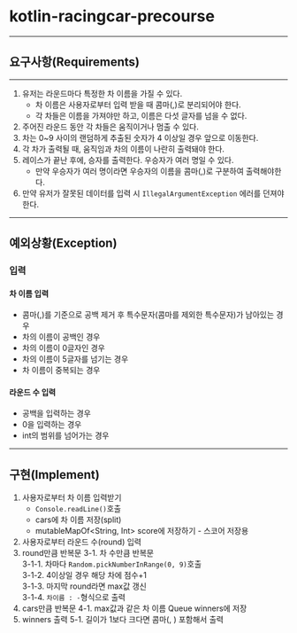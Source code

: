 # kotlin-racingcar-precourse
<hr>

## 요구사항(Requirements)
<hr>

1. 유저는 라운드마다 특정한 차 이름을 가질 수 있다.
   - 차 이름은 사용자로부터 입력 받을 때 콤마(,)로 분리되어야 한다.
   - 각 차들은 이름을 가져야만 하고, 이름은 다섯 글자를 넘을 수 없다.
2. 주어진 라운드 동안 각 차들은 움직이거나 멈출 수 있다.
3. 차는 0~9 사이의 랜덤하게 추출된 숫자가 4 이상일 경우 앞으로 이동한다.
4. 각 차가 출력될 때, 움직임과 차의 이름이 나란히 출력돼야 한다.
5. 레이스가 끝난 후에, 승자를 출력한다. 우승자가 여러 명일 수 있다.
   - 만약 우승자가 여러 명이라면 우승자의 이름을 콤마(,)로 구분하여 출력해야한다.
6. 만약 유저가 잘못된 데이터를 입력 시 `IllegalArgumentException` 에러를 던져야 한다.

<hr>

## 예외상황(Exception)
### 입력
#### 차 이름 입력
- 콤마(,)를 기준으로 공백 제거 후 특수문자(콤마를 제외한 특수문자)가 남아있는 경우
- 차의 이름이 공백인 경우
- 차의 이름이 0글자인 경우
- 차의 이름이 5글자를 넘기는 경우
- 차 이름이 중복되는 경우


#### 라운드 수 입력
- 공백을 입력하는 경우
- 0을 입력하는 경우
- int의 범위를 넘어가는 경우

<hr>

## 구현(Implement)

1. 사용자로부터 차 이름 입력받기
   - `Console.readLine()`호출
   - cars에 차 이름 저장(split)
   - mutableMapOf<String, Int> score에 저장하기 - 스코어 저장용
2. 사용자로부터 라운드 수(round) 입력
3. round만큼 반복문
   3-1. 차 수만큼 반복문<br>
      3-1-1. 차마다 `Random.pickNumberInRange(0, 9)`호출<br>
      3-1-2. 4이상일 경우 해당 차에 점수+1<br>
      3-1-3. 마지막 round라면 max값 갱신<br>
      3-1-4. `차이름 : -`형식으로 출력
4. cars만큼 반복문
   4-1. max값과 같은 차 이름  Queue<String> winners에 저장
5. winners 출력
   5-1. 길이가 1보다 크다면 콤마(, ) 포함해서 출력
